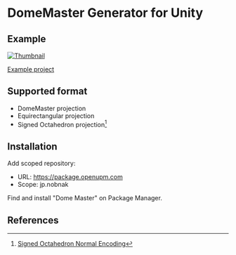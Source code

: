 # DomeMaster Generator for Unity

## Example
[![Thumbnail](https://img.youtube.com/vi/ICqaA7kjW1Y/hqdefault.jpg)](https://youtu.be/ICqaA7kjW1Y)

[Example project](DomeMaster/tree/master/Assets/Examples)

## Supported format
 * DomeMaster projection
 * Equirectangular projection
 * Signed Octahedron projection[^1]

## Installation
Add scoped repository:
- URL: https://package.openupm.com
- Scope: jp.nobnak

Find and install "Dome Master" on Package Manager.

## References
[^1]: [Signed Octahedron Normal Encoding](https://johnwhite3d.blogspot.com/)
